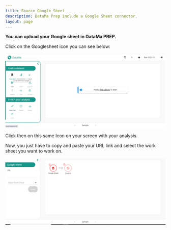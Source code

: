 ```yaml
---
title: Source Google Sheet
description: DataMa Prep include a Google Sheet connector.
layout: page
---
```


**You can upload your Google sheet in DataMa PREP.**


Click on the Googlesheet icon you can see below:


![attribution](images/SelectGooglesheet.png)

Click then on this same Icon on your screen with your analysis.


Now, you just have to copy and paste your URL link and select the work sheet you want to work on.


![attribution](images/Googlesheetstep3.png)
